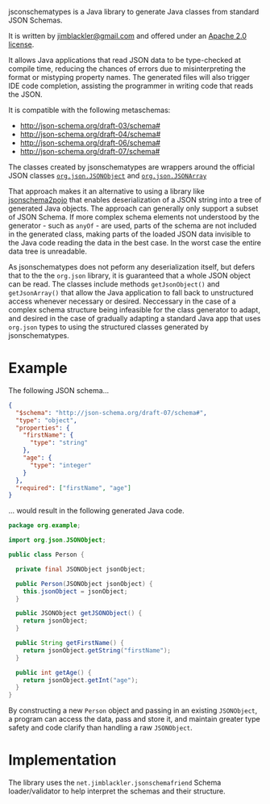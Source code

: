 jsconschematypes is a Java library to generate Java classes from standard JSON
Schemas.

It is written by jimblackler@gmail.com and offered under an
[Apache 2.0 license](https://www.apache.org/licenses/LICENSE-2.0).

It allows Java applications that read JSON data to be type-checked at compile
time, reducing the chances of errors due to misinterpreting the format or
mistyping property names. The generated files will also trigger IDE code
completion, assisting the programmer in writing code that reads the JSON.

It is compatible with the following metaschemas:

*   http://json-schema.org/draft-03/schema#
*   http://json-schema.org/draft-04/schema#
*   http://json-schema.org/draft-06/schema#
*   http://json-schema.org/draft-07/schema#

The classes created by jsonschematypes are wrappers around the official JSON
classes
[`org.json.JSONObject`](https://www.javadoc.io/doc/org.json/json/20171018/org/json/JSONObject.html)
and
[`org.json.JSONArray`](https://www.javadoc.io/doc/org.json/json/20171018/org/json/JSONArray.html)

That approach makes it an alternative to using a library like
[jsonschema2pojo](https://github.com/joelittlejohn/jsonschema2pojo) that enables
deserialization of a JSON string into a tree of generated Java objects. The
approach can generally only support a subset of JSON Schema. If more complex
schema elements not understood by the generator - such as `anyOf` - are used,
parts of the schema are not included in the generated class, making parts of the
loaded JSON data invisible to the Java code reading the data in the best case.
In the worst case the entire data tree is unreadable.

As jsonschematypes does not peform any deserialization itself, but defers that
to the the `org.json` library, it is guaranteed that a whole JSON object can be
read. The classes include methods `getJsonObject()` and `getJsonArray()` that
allow the Java application to fall back to unstructured access whenever
necessary or desired. Neccessary in the case of a complex schema structure being
infeasible for the class generator to adapt, and desired in the case of
gradually adapting a standard Java app that uses `org.json` types to using the
structured classes generated by jsonschematypes.

# Example

The following JSON schema...

```json
{
  "$schema": "http://json-schema.org/draft-07/schema#",
  "type": "object",
  "properties": {
    "firstName": {
      "type": "string"
    },
    "age": {
      "type": "integer"
    }
  },
  "required": ["firstName", "age"]
}
```

... would result in the following generated Java code.

```java
package org.example;

import org.json.JSONObject;

public class Person {

  private final JSONObject jsonObject;

  public Person(JSONObject jsonObject) {
    this.jsonObject = jsonObject;
  }

  public JSONObject getJSONObject() {
    return jsonObject;
  }

  public String getFirstName() {
    return jsonObject.getString("firstName");
  }

  public int getAge() {
    return jsonObject.getInt("age");
  }
}
```

By constructing a new `Person` object and passing in an existing `JSONObject`, a
program can access the data, pass and store it, and maintain greater type safety
and code clarify than handling a raw `JSONObject`.

# Implementation

The library uses the `net.jimblackler.jsonschemafriend` Schema loader/validator
to help interpret the schemas and their structure.